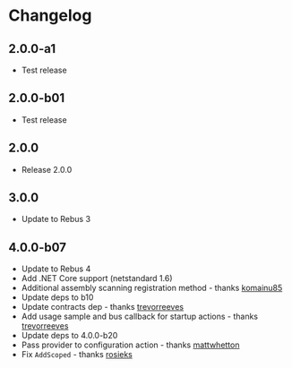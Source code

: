 # Changelog

## 2.0.0-a1

* Test release

## 2.0.0-b01

* Test release

## 2.0.0

* Release 2.0.0

## 3.0.0

* Update to Rebus 3

## 4.0.0-b07

* Update to Rebus 4
* Add .NET Core support (netstandard 1.6)
* Additional assembly scanning registration method - thanks [komainu85]
* Update deps to b10
* Update contracts dep - thanks [trevorreeves]
* Add usage sample and bus callback for startup actions - thanks [trevorreeves]
* Update deps to 4.0.0-b20
* Pass provider to configuration action - thanks [mattwhetton]
* Fix `AddScoped` - thanks [rosieks]


[komainu85]: https://github.com/komainu85
[mattwhetton]: https://github.com/mattwhetton
[rosieks]: https://github.com/rosieks
[trevorreeves]: https://github.com/trevorreeves

